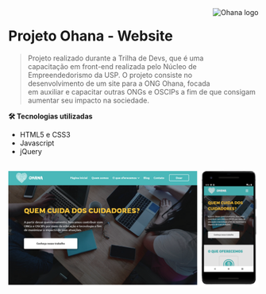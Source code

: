 <div>
    <img src="https://github.com/diaslais/projeto-ohana/blob/main/assets/logo_completo.png" alt="Ohana logo" title="Ohana" align="right" height="150" />
</div>

# Projeto Ohana - Website

> Projeto realizado durante a Trilha de Devs, que é uma capacitação em front-end realizada pelo Núcleo de Empreendedorismo da USP.
O projeto consiste no desenvolvimento de um site para a ONG Ohana, focada em auxiliar e capacitar outras ONGs e OSCIPs a fim de que 
consigam aumentar seu impacto na sociedade.

**🛠 Tecnologias utilizadas**

- HTML5 e CSS3
- Javascript
- jQuery

<br>

<div>
    <img src="https://github.com/diaslais/projeto-ohana/blob/main/assets/screenshot.png" alt="Screen shot do site">
</div>
